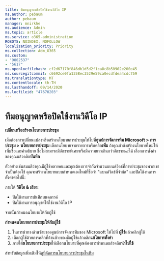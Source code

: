 ```yaml
---
title: ทีมอนุญาตหรือปิดใช้งานวิดีโอ IP
ms.author: pebaum
author: pebaum
manager: mnirkhe
ms.audience: Admin
ms.topic: article
ms.service: o365-administration
ROBOTS: NOINDEX, NOFOLLOW
localization_priority: Priority
ms.collection: Adm_O365
ms.custom:
- "9002537"
- "5617"
ms.openlocfilehash: cf2d67170f846db1d5d2f1ca8c8b50902e200e45
ms.sourcegitcommit: c6692ce0fa1358ec3529e59ca0ecdfdea4cdc759
ms.translationtype: MT
ms.contentlocale: th-TH
ms.lasthandoff: 09/14/2020
ms.locfileid: "47670203"
---
```

# <a name="teams-allow-or-disable-ip-video"></a>ทีมอนุญาตหรือปิดใช้งานวิดีโอ IP

**เปลี่ยนหรือสร้างนโยบายการประชุม**

เมื่อต้องการเปลี่ยนแปลงหรือสร้างนโยบายการประชุมให้ไปที่**ศูนย์การจัดการทีม Microsoft > การประชุม > นโยบายการประชุม** เลือกนโยบายจากรายการหรือคลิก**เพิ่ม** ถ้าคุณกำลังสร้างนโยบายใหม่ให้เพิ่มชื่อและคำอธิบาย ชื่อไม่สามารถมีอักขระพิเศษหรือมีความยาวเกินกว่าอักขระ๖๔ได้ เลือกการตั้งค่าของคุณแล้วคลิก**บันทึก**

ตัวอย่างเช่นสมมติว่าคุณมีผู้ใช้หลายคนและคุณต้องการจำกัดจำนวนแบนด์วิดธ์ที่การประชุมของพวกเขาจำเป็นต้องใช้ คุณจะสร้างนโยบายแบบกำหนดเองใหม่ที่ชื่อว่า "แบนด์วิดธ์ที่จำกัด" และปิดใช้งานการตั้งค่าต่อไปนี้:

ภายใต้ **วิดีโอ & เสียง**:

- ปิดใช้งานการบันทึกบนคลาวด์
- ปิดใช้งานการอนุญาตให้ใช้งานวิดีโอ IP

จากนั้นกำหนดนโยบายให้กับผู้ใช้

**กำหนดนโยบายการประชุมให้กับผู้ใช้**

1. ในการนำทางด้านซ้ายของศูนย์การจัดการทีมของ Microsoft ให้ไปที่ **ผู้ใช้**แล้วคลิกผู้ใช้
2. เลือกผู้ใช้ด้วยการคลิกที่ด้านซ้ายของชื่อผู้ใช้แล้วคลิก**แก้ไขการตั้งค่า**
3. ภายใต้**นโยบายการประชุม**ให้เลือกนโยบายที่คุณต้องการกำหนดแล้วคลิก**นำไปใช้**

สำหรับข้อมูลเพิ่มเติมให้ดู[ที่จัดการนโยบายการประชุมในทีม](https://docs.microsoft.com/microsoftteams/meeting-policies-in-teams)
